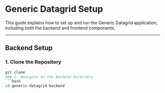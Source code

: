 # Generic Datagrid Setup

This guide explains how to set up and run the Generic Datagrid application, including both the backend and frontend components.

---

## Backend Setup

### 1. Clone the Repository
   ```bash
   git clone
### 2. Navigate to the Backend Directory
 ```bash
cd generic-datagrid-backend
